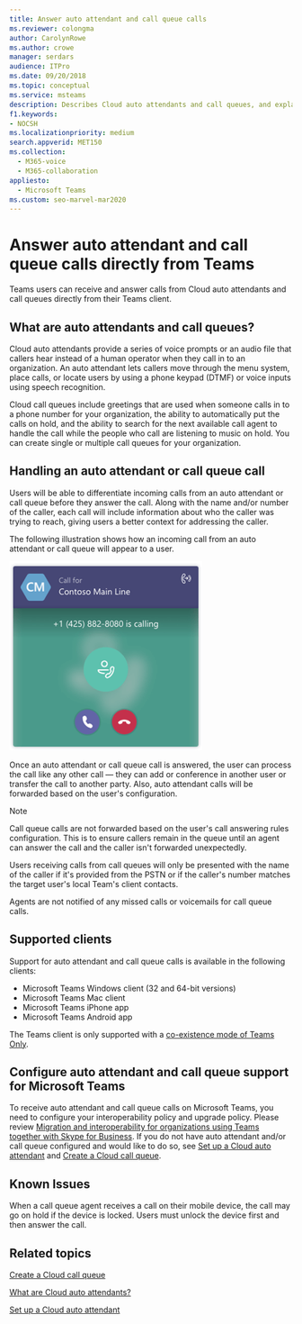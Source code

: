 ```yaml
---
title: Answer auto attendant and call queue calls
ms.reviewer: colongma
author: CarolynRowe
ms.author: crowe
manager: serdars
audience: ITPro
ms.date: 09/20/2018
ms.topic: conceptual
ms.service: msteams
description: Describes Cloud auto attendants and call queues, and explains how you can answer these calls in Teams.
f1.keywords:
- NOCSH
ms.localizationpriority: medium
search.appverid: MET150
ms.collection: 
  - M365-voice
  - M365-collaboration
appliesto: 
  - Microsoft Teams
ms.custom: seo-marvel-mar2020
---
```


# Answer auto attendant and call queue calls directly from Teams

Teams users can receive and answer calls from Cloud auto attendants and call queues directly from their Teams client.

## What are auto attendants and call queues?

Cloud auto attendants provide a series of voice prompts or an audio file that callers hear instead of a human operator when they call in to an organization. An auto attendant lets callers move through the menu system, place calls, or locate users by using a phone keypad (DTMF) or voice inputs using speech recognition.

Cloud call queues include greetings that are used when someone calls in to a phone number for your organization, the ability to automatically put the calls on hold, and the ability to search for the next available call agent to handle the call while the people who call are listening to music on hold. You can create single or multiple call queues for your organization.

## Handling an auto attendant or call queue call

Users will be able to differentiate incoming calls from an auto attendant or call queue before they answer the call. Along with the name and/or number of the caller, each call will include information about who the caller was trying to reach, giving users a better context for addressing the caller.

The following illustration shows how an incoming call from an auto attendant or call queue will appear to a user.

![Screenshot of an incoming call notification.](media/answer-auto-attendant-and-call-queue-calls-image1.png)

Once an auto attendant or call queue call is answered, the user can process the call like any other call &#x2014; they can add or conference in another user or transfer the call to another party. Also, auto attendant calls will be forwarded based on the user's configuration.

> [!NOTE] 
> Call queue calls are not forwarded based on the user's call answering rules configuration. This is to ensure callers remain in the queue until an agent can answer the call and the caller isn't forwarded unexpectedly.
>
> Users receiving calls from call queues will only be presented with the name of the caller if it's provided from the PSTN or if the caller's number matches the target user's local Team's client contacts.
>
> Agents are not notified of any missed calls or voicemails for call queue calls.

## Supported clients

Support for auto attendant and call queue calls is available in the following clients:

-    Microsoft Teams Windows client (32 and 64-bit versions)
-    Microsoft Teams Mac client
-    Microsoft Teams iPhone app
-    Microsoft Teams Android app

The Teams client is only supported with a [co-existence mode of Teams Only](/microsoftteams/setting-your-coexistence-and-upgrade-settings).

## Configure auto attendant and call queue support for Microsoft Teams

To receive auto attendant and call queue calls on Microsoft Teams, you need to configure your interoperability policy and upgrade policy. Please review [Migration and interoperability for organizations using Teams together with Skype for Business](migration-interop-guidance-for-teams-with-skype.md). If you do not have auto attendant and/or call queue configured and would like to do so, see [Set up a Cloud auto attendant](create-a-phone-system-auto-attendant.md) and [Create a Cloud call queue](create-a-phone-system-call-queue.md).

## Known Issues

When a call queue agent receives a call on their mobile device, the call may go on hold if the device is locked. Users must unlock the device first and then answer the call.


## Related topics

[Create a Cloud call queue](create-a-phone-system-call-queue.md)

[What are Cloud auto attendants?](what-are-phone-system-auto-attendants.md)

[Set up a Cloud auto attendant](create-a-phone-system-auto-attendant.md)

